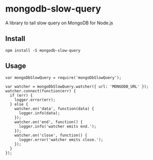 # mongodb-slow-query
A library to tail slow query on MongoDB for Node.js

## Install

```
npm install -S mongodb-slow-query
```

## Usage

```
var mongoDbSlowQuery = require('mongoDbSlowQuery');

var watcher = mongoDbSlowQuery.watcher({ url: 'MONGODB_URL' });
watcher.connect(function(err) {
  if (err) {
    logger.error(err);
  } else {
    watcher.on('data', function(data) {
      logger.info(data);
    });
    watcher.on('end', function() {
      logger.info('watcher emits end.');
    });
    watcher.on('close', function() {
      logger.error('watcher emits close.');
    });
  }
});
```

